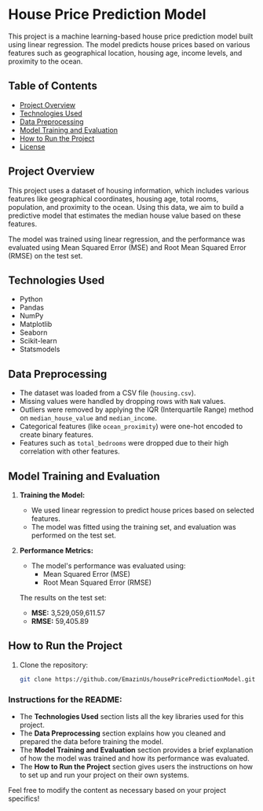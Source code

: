 
 # House Price Prediction Model

This project is a machine learning-based house price prediction model built using linear regression. The model predicts house prices based on various features such as geographical location, housing age, income levels, and proximity to the ocean.

## Table of Contents
- [Project Overview](#project-overview)
- [Technologies Used](#technologies-used)
- [Data Preprocessing](#data-preprocessing)
- [Model Training and Evaluation](#model-training-and-evaluation)
- [How to Run the Project](#how-to-run-the-project)
- [License](#license)

## Project Overview

This project uses a dataset of housing information, which includes various features like geographical coordinates, housing age, total rooms, population, and proximity to the ocean. Using this data, we aim to build a predictive model that estimates the median house value based on these features.

The model was trained using linear regression, and the performance was evaluated using Mean Squared Error (MSE) and Root Mean Squared Error (RMSE) on the test set.

## Technologies Used

- Python
- Pandas
- NumPy
- Matplotlib
- Seaborn
- Scikit-learn
- Statsmodels

## Data Preprocessing

- The dataset was loaded from a CSV file (`housing.csv`).
- Missing values were handled by dropping rows with `NaN` values.
- Outliers were removed by applying the IQR (Interquartile Range) method on `median_house_value` and `median_income`.
- Categorical features (like `ocean_proximity`) were one-hot encoded to create binary features.
- Features such as `total_bedrooms` were dropped due to their high correlation with other features.

## Model Training and Evaluation

1. **Training the Model:**
   - We used linear regression to predict house prices based on selected features.
   - The model was fitted using the training set, and evaluation was performed on the test set.

2. **Performance Metrics:**
   - The model's performance was evaluated using:
     - Mean Squared Error (MSE)
     - Root Mean Squared Error (RMSE)

   The results on the test set:
   - **MSE:** 3,529,059,611.57
   - **RMSE:** 59,405.89

## How to Run the Project

1. Clone the repository:
   ```bash
   git clone https://github.com/EmazinUs/housePricePredictionModel.git

### Instructions for the README:
- The **Technologies Used** section lists all the key libraries used for this project.
- The **Data Preprocessing** section explains how you cleaned and prepared the data before training the model.
- The **Model Training and Evaluation** section provides a brief explanation of how the model was trained and how its performance was evaluated.
- The **How to Run the Project** section gives users the instructions on how to set up and run your project on their own systems.

Feel free to modify the content as necessary based on your project specifics!

